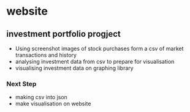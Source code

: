 # website

## investment portfolio progject

- Using screenshot images of stock purchases form a csv of market transactions and history
- analysing investment data from csv to prepare for visualisation
- visualising investment data on graphing library
### Next Step
- making csv into json
- make visualisation on website

